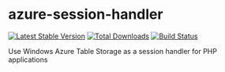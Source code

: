 azure-session-handler
=====================

[![Latest Stable Version](https://poser.pugx.org/interslice/azure-session-handler/v/stable.png)](https://packagist.org/packages/interslice/azure-session-handler)
[![Total Downloads](https://poser.pugx.org/interslice/azure-session-handler/downloads.png)](https://packagist.org/packages/interslice/azure-session-handler)
[![Build Status](https://travis-ci.org/WindowsAzure-Contrib/azure-session-handler.png)](https://travis-ci.org/WindowsAzure-Contrib/azure-session-handler)

Use Windows Azure Table Storage as a session handler for PHP applications
